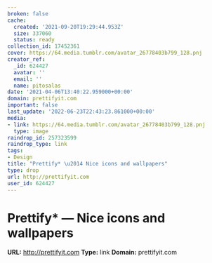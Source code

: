 ```yaml
---
broken: false
cache:
  created: '2021-09-20T19:29:44.953Z'
  size: 337060
  status: ready
collection_id: 17452361
cover: https://64.media.tumblr.com/avatar_26778403b799_128.pnj
creator_ref:
  _id: 624427
  avatar: ''
  email: ''
  name: pitosalas
date: '2021-04-06T13:40:22.959000+00:00'
domain: prettifyit.com
important: false
last_update: '2022-06-23T22:43:23.861000+00:00'
media:
- link: https://64.media.tumblr.com/avatar_26778403b799_128.pnj
  type: image
raindrop_id: 257323599
raindrop_type: link
tags:
- Design
title: "Prettify* \u2014 Nice icons and wallpapers"
type: drop
url: http://prettifyit.com
user_id: 624427
---
```


# Prettify* — Nice icons and wallpapers

**URL:** http://prettifyit.com
**Type:** link
**Domain:** prettifyit.com
